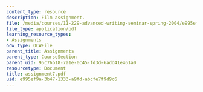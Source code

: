 ```yaml
---
content_type: resource
description: Film assignment.
file: /media/courses/11-229-advanced-writing-seminar-spring-2004/e995ef9a3b471333a9fdabcfe7f9d9c6_assignment7.pdf
file_type: application/pdf
learning_resource_types:
- Assignments
ocw_type: OCWFile
parent_title: Assignments
parent_type: CourseSection
parent_uid: 95c76b18-7a1e-0c45-fd3d-6add41e461a0
resourcetype: Document
title: assignment7.pdf
uid: e995ef9a-3b47-1333-a9fd-abcfe7f9d9c6
---
```

